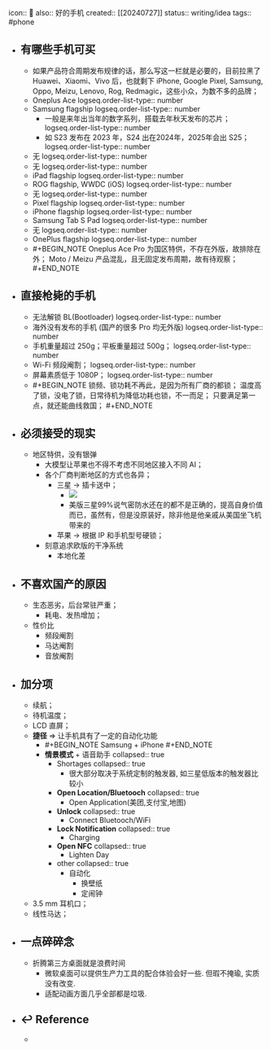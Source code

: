 icon:: 📝
also:: 好的手机
created:: [[20240727]]
status:: writing/idea
tags:: #phone

- ## 有哪些手机可买
  - 如果产品符合周期发布规律的话，那么写这一栏就是必要的，目前拉黑了 Huawei、Xiaomi、Vivo 后，也就剩下 iPhone, Google Pixel, Samsung, Oppo, Meizu, Lenovo, Rog, Redmagic，这些小众，为数不多的品牌；
  - Oneplus Ace
    logseq.order-list-type:: number
  - Samsung flagship
    logseq.order-list-type:: number
    - 一般是来年出当年的数字系列，搭载去年秋天发布的芯片；
      logseq.order-list-type:: number
    - 如 S23 发布在 2023 年，S24 出在2024年，2025年会出 S25；
      logseq.order-list-type:: number
  - 无
    logseq.order-list-type:: number
  - 无
    logseq.order-list-type:: number
  - iPad flagship
    logseq.order-list-type:: number
  - ROG flagship, WWDC (iOS)
    logseq.order-list-type:: number
  - 无
    logseq.order-list-type:: number
  - Pixel flagship
    logseq.order-list-type:: number
  - iPhone flagship
    logseq.order-list-type:: number
  - Samsung Tab S Pad
    logseq.order-list-type:: number
  - 无
    logseq.order-list-type:: number
  - OnePlus flagship
    logseq.order-list-type:: number
  - #+BEGIN_NOTE
    Oneplus Ace Pro 为国区特供，不存在外版，故排除在外；
    Moto / Meizu 产品混乱，且无固定发布周期，故有待观察；
    #+END_NOTE
- ## 直接枪毙的手机
  - 无法解锁 BL(Bootloader)
    logseq.order-list-type:: number
  - 海外没有发布的手机 (国产的很多 Pro 均无外版)
    logseq.order-list-type:: number
  - 手机重量超过 250g；平板重量超过 500g；
    logseq.order-list-type:: number
  - Wi-Fi 频段阉割；
    logseq.order-list-type:: number
  - 屏幕素质低于 1080P；
    logseq.order-list-type:: number
  - #+BEGIN_NOTE
    锁频、锁功耗不再此，是因为所有厂商的都锁；
    温度高了锁，没电了锁，日常待机为降低功耗也锁，不一而足；
    只要满足第一点，就还能曲线救国；
    #+END_NOTE
- ## 必须接受的现实
  - 地区特供，没有银弹
    - 大模型让苹果也不得不考虑不同地区接入不同 AI；
    - 各个厂商判断地区的方式也各异；
      - 三星 -> 插卡送中；
        - ![](https://raw.githack.com/bGZo/assets/dev/2024/SamsungVersionDiff.jpg)
        - 美版三星99%说气密防水还在的都不是正确的，提高自身价值而已，虽然有，但是没原装好，除非他是他亲戚从美国坐飞机带来的
      - 苹果 -> 根据 IP 和手机型号硬锁；
    - 刻意追求欧版的干净系统
      - 本地化差
- ## 不喜欢国产的原因
  - 生态恶劣，后台常驻严重；
    - 耗电、发热增加；
  - 性价比
    - 频段阉割
    - 马达阉割
    - 音放阉割
- ## 加分项
  - 续航；
  - 待机温度；
  - LCD 直屏；
  - **捷径** => 让手机具有了一定的自动化功能
    - #+BEGIN_NOTE
      Samsung + iPhone
      #+END_NOTE
    - **情景模式** + 语音助手
      collapsed:: true
      - Shortages
        collapsed:: true
        - 很大部分取决于系统定制的触发器, 如三星低版本的触发器比较小
      - **Open Location/Bluetooch**
        collapsed:: true
        - Open Application(美团,支付宝,地图)
      - **Unlock**
        collapsed:: true
        - Connect Bluetooch/WiFi
      - **Lock Notification**
        collapsed:: true
        - Charging
      - **Open NFC**
        collapsed:: true
        - Lighten Day
      - other
        collapsed:: true
        - 自动化
          - 换壁纸
          - 定闹钟
  - 3.5 mm 耳机口；
  - 线性马达；
- ## 一点碎碎念
  - 折腾第三方桌面就是浪费时间
    - 微软桌面可以提供生产力工具的配合体验会好一些. 但瑕不掩瑜, 实质没有改变.
    - 适配动画方面几乎全部都是垃圾.
- ## ↩ Reference
  -